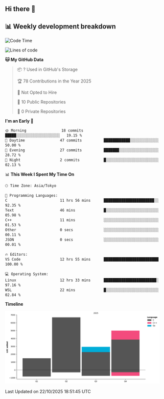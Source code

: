 ## Hi there 👋

<!--
**mandakore/mandakore** is a ✨ _special_ ✨ repository because its `README.md` (this file) appears on your GitHub profile.

Here are some ideas to get you started:

- 🔭 I’m currently working on ...
- 🌱 I’m currently learning ...
- 👯 I’m looking to collaborate on ...
- 🤔 I’m looking for help with ...
- 💬 Ask me about ...
- 📫 How to reach me: ...
- 😄 Pronouns: ...
- ⚡ Fun fact: ...
-->

## 📊 Weekly development breakdown

<!--START_SECTION:waka-->
![Code Time](http://img.shields.io/badge/Code%20Time-143%20hrs%2032%20mins-blue)

![Lines of code](https://img.shields.io/badge/From%20Hello%20World%20I%27ve%20Written-16.1%20thousand%20lines%20of%20code-blue)

**🐱 My GitHub Data** 

> 📦 ? Used in GitHub's Storage 
 > 
> 🏆 78 Contributions in the Year 2025
 > 
> 🚫 Not Opted to Hire
 > 
> 📜 10 Public Repositories 
 > 
> 🔑 0 Private Repositories 
 > 
**I'm an Early 🐤** 

```text
🌞 Morning                18 commits          █████░░░░░░░░░░░░░░░░░░░░   19.15 % 
🌆 Daytime                47 commits          ████████████░░░░░░░░░░░░░   50.00 % 
🌃 Evening                27 commits          ███████░░░░░░░░░░░░░░░░░░   28.72 % 
🌙 Night                  2 commits           █░░░░░░░░░░░░░░░░░░░░░░░░   02.13 % 
```


📊 **This Week I Spent My Time On** 

```text
🕑︎ Time Zone: Asia/Tokyo

💬 Programming Languages: 
C                        11 hrs 56 mins      ███████████████████████░░   92.35 % 
Text                     46 mins             █░░░░░░░░░░░░░░░░░░░░░░░░   05.98 % 
C++                      11 mins             ░░░░░░░░░░░░░░░░░░░░░░░░░   01.53 % 
Other                    0 secs              ░░░░░░░░░░░░░░░░░░░░░░░░░   00.11 % 
JSON                     0 secs              ░░░░░░░░░░░░░░░░░░░░░░░░░   00.01 % 

🔥 Editors: 
VS Code                  12 hrs 55 mins      █████████████████████████   100.00 % 

💻 Operating System: 
Linux                    12 hrs 33 mins      ████████████████████████░   97.16 % 
WSL                      22 mins             █░░░░░░░░░░░░░░░░░░░░░░░░   02.84 % 
```

**Timeline**

![Lines of Code chart](https://raw.githubusercontent.com/mandakore/mandakore/main/assets/bar_graph.png)


 Last Updated on 22/10/2025 18:51:45 UTC
<!--END_SECTION:waka-->


